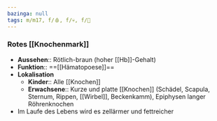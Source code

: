 ```yaml
---
bazinga: null
tags: m/m17, f/🩸, f/💀, f/🔬
---
```

### Rotes [[Knochenmark]]
- **Aussehen**:: Rötlich-braun (hoher [[Hb]]-Gehalt)
- **Funktion**:: ==[[Hämatopoese]]==
- **Lokalisation**
	- **Kinder**:: Alle [[Knochen]]
	- **Erwachsene**:: Kurze und platte [[Knochen]] (Schädel, Scapula, Sternum, Rippen, [[Wirbel]], Beckenkamm), Epiphysen langer Röhrenknochen
- Im Laufe des Lebens wird es zellärmer und fettreicher